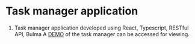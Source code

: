 # Task manager application
1. Task manager application developed using React, Typescript, RESTful API, Bulma
    A [DEMO](https://polinasukhorukova.github.io/task-manager-application/) of the task manager can be accessed for viewing.
